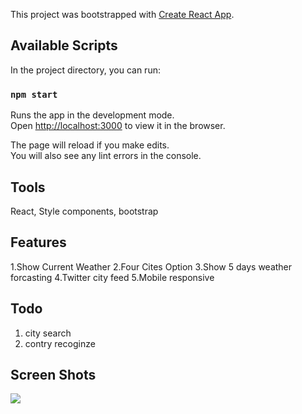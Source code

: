 This project was bootstrapped with [Create React App](https://github.com/facebook/create-react-app).

## Available Scripts

In the project directory, you can run:

### `npm start`

Runs the app in the development mode.<br>
Open [http://localhost:3000](http://localhost:3000) to view it in the browser.

The page will reload if you make edits.<br>
You will also see any lint errors in the console.

## Tools
React, Style components, bootstrap

## Features

1.Show Current Weather
2.Four Cites Option
3.Show 5 days weather forcasting
4.Twitter city feed
5.Mobile responsive

## Todo
1. city search
2. contry recoginze

## Screen Shots
![](https://doc-0c-6c-docs.googleusercontent.com/docs/securesc/ijpqe2eh6b8krukvbo4i5n6djhug1m05/9aggvgtnn6fn468i2p4uq9bf09svni4n/1550361600000/01323128151357991465/01323128151357991465/1i-tpszDT6deiymMr7LEzlOEwgkKBhdfe?e=view&nonce=29brav6bafbuo&user=01323128151357991465&hash=97nc4g7p48l4l4v3lmhfbb54cp3u500i)




